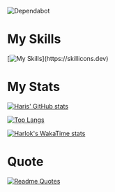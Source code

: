 ![Dependabot](https://img.shields.io/badge/dependabot-025E8C?style=for-the-badge&logo=dependabot&logoColor=white)

<h1>My Skills</h1>


[![My Skills](https://skillicons.dev/icons?i=js,react,nextjs,nodejs,express,html,css,firebase,bootstrap,c,cpp,figma,github,git,,materialui,mongodb,postman,powershell,tailwind,vercel,vite,vscode,)](https://skillicons.dev)


<h1>My Stats</h1>

[![Haris' GitHub stats](https://github-readme-stats-xi-jet-47.vercel.app/api?username=AdeelAbid0)](https://github.com/harismehboob142/github-readme-stats)

[![Top Langs](https://github-readme-stats-xi-jet-47.vercel.app/api/top-langs/?username=AdeelAbid0)](https://github.com/harismehboob142/github-readme-stats)

[![Harlok's WakaTime stats](https://github-readme-stats.vercel.app/api/wakatime?username=AdeelAbid0)](https://github.com/harismehboob142/github-readme-stats)



<h1>Quote</h1>

[![Readme Quotes](https://quotes-github-readme.vercel.app/api?type=horizontal&theme=dark)](https://github.com/harismehboob142/github-readme-stats)

